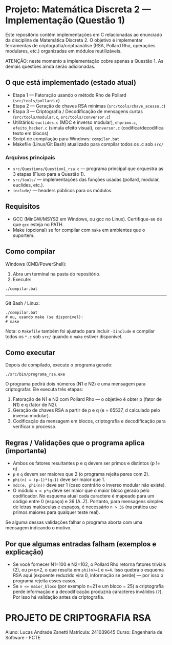 # Projeto: Matemática Discreta 2 — Implementação (Questão 1)

Este repositório contém implementações em C relacionadas ao enunciado da disciplina de Matemática Discreta 2. O objetivo é implementar ferramentas de criptografia/criptoanálise (RSA, Pollard Rho, operações modulares, etc.) organizadas em módulos reutilizáveis.

ATENÇÃO: neste momento a implementação cobre apenas a Questão 1. As demais questões ainda serão adicionadas.

## O que está implementado (estado atual)

- Etapa 1 — Fatoração usando o método Rho de Pollard (`src/tools/pollard.c`)
- Etapa 2 — Geração de chaves RSA mínimas (`src/tools/chave_acesso.c`)
- Etapa 3 — Criptografia / Decodificação de mensagens curtas (`src/tools/modular.c`, `src/tools/conversor.c`)
- Utilitários: `euclides.c` (MDC e inverso modular), `ehprimo.c`, `efeito_hacker.c` (simula efeito visual), `conversor.c` (codifica/decodifica texto em blocos)
- Script de compilação para Windows: `compilar.bat`
- Makefile (Linux/Git Bash) atualizado para compilar todos os .c sob `src/`

### Arquivos principais

- `src/Questions/Question1_rsa.c` — programa principal que orquestra as 3 etapas (Fluxo para a Questão 1).
- `src/tools/` — implementações das funções usadas (pollard, modular, euclides, etc.).
- `include/` — headers públicos para os módulos.

## Requisitos

- GCC (MinGW/MSYS2 em Windows, ou gcc no Linux). Certifique-se de que `gcc` esteja no PATH.
- Make (opcional) se for compilar com `make` em ambientes que o suportem.

## Como compilar

Windows (CMD/PowerShell):

1. Abra um terminal na pasta do repositório.
2. Execute:

```
./compilar.bat
```

--------------------------------------------------------------------

Git Bash / Linux:

```
./compilar.bat
# ou, usando make (se disponível):
# make
```

Nota: o `Makefile` também foi ajustado para incluir `-Iinclude` e compilar todos os `*.c` sob `src/` quando o `make` estiver disponível.

## Como executar

Depois de compilado, execute o programa gerado:

```
./src/bin/programa_rsa.exe
```

O programa pedirá dois números (N1 e N2) e uma mensagem para criptografar. Ele executa três etapas:

1. Fatoração de N1 e N2 com Pollard Rho — o objetivo é obter p (fator de N1) e q (fator de N2).
2. Geração de chaves RSA a partir de p e q (e = 65537, d calculado pelo inverso modular).
3. Codificação da mensagem em blocos, criptografia e decodificação para verificar o processo.

## Regras / Validações que o programa aplica (importante)

- Ambos os fatores resultantes p e q devem ser primos e distintos (p != q).
- `p` e `q` devem ser maiores que 2 (o programa rejeita pares com 2).
- `phi(n) = (p-1)*(q-1)` deve ser maior que 1.
- `mdc(e, phi(n))` deve ser 1 (caso contrário o inverso modular não existe).
- O módulo `n = p*q` deve ser maior que o maior bloco gerado pelo codificador. No esquema atual cada caractere é mapeado para um código entre 0 (espaço) e 36 (A..Z). Portanto, para mensagens simples de letras maiúsculas e espaços, é necessário `n > 36` (na prática use primos maiores para qualquer teste real).

Se alguma dessas validações falhar o programa aborta com uma mensagem indicando o motivo.

## Por que algumas entradas falham (exemplos e explicação)

- Se você fornecer N1=100 e N2=102, o Pollard Rho retorna fatores triviais (2), ou p=q=2, o que resulta em `phi(n)=1` e `n=4`. Isso quebra o esquema RSA aqui (expoente reduzido vira 0, informação se perde) — por isso o programa rejeita esses casos.
- Se `n <= maior_bloco` (por exemplo n=21 e um bloco = 25) a criptografia perde informação e a decodificação produzirá caracteres inválidos (`?`). Por isso há validação antes da criptografia.


# PROJETO DE CRIPTOGRAFIA RSA

Aluno: Lucas Andrade Zanetti
Matrícula: 241039645
Curso: Engenharia de Software - FCTE
